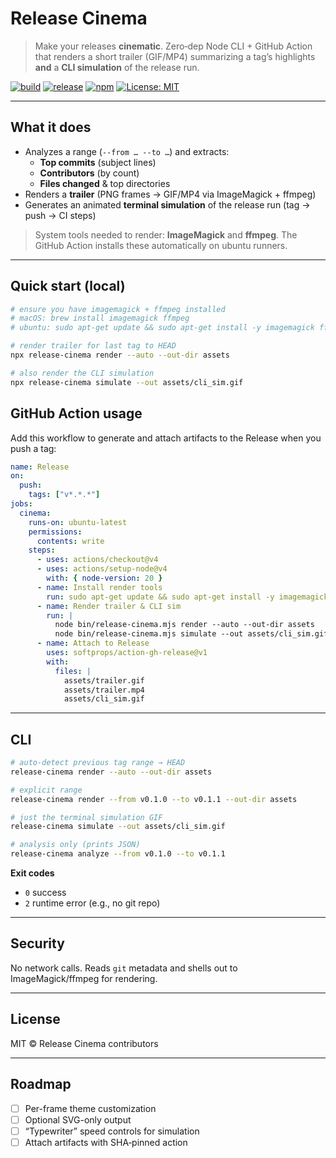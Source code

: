 # Release Cinema

> Make your releases **cinematic**. Zero‑dep Node CLI + GitHub Action that renders a short trailer (GIF/MP4) summarizing a tag’s highlights **and** a **CLI simulation** of the release run.

[![build](https://img.shields.io/github/actions/workflow/status/<your-username>/release-cinema/ci.yml?branch=main&label=build)](https://github.com/<your-username>/release-cinema/actions/workflows/ci.yml)
[![release](https://img.shields.io/github/actions/workflow/status/<your-username>/release-cinema/release.yml?label=release)](https://github.com/<your-username>/release-cinema/actions/workflows/release.yml)
[![npm](https://img.shields.io/npm/v/release-cinema.svg)](https://www.npmjs.com/package/release-cinema)
[![License: MIT](https://img.shields.io/badge/License-MIT-blue.svg)](LICENSE)

---

## What it does
- Analyzes a range (`--from … --to …`) and extracts:
  - **Top commits** (subject lines)
  - **Contributors** (by count)
  - **Files changed** & top directories
- Renders a **trailer** (PNG frames → GIF/MP4 via ImageMagick + ffmpeg)
- Generates an animated **terminal simulation** of the release run (tag → push → CI steps)

> System tools needed to render: **ImageMagick** and **ffmpeg**. The GitHub Action installs these automatically on ubuntu runners.

---

## Quick start (local)

```bash
# ensure you have imagemagick + ffmpeg installed
# macOS: brew install imagemagick ffmpeg
# ubuntu: sudo apt-get update && sudo apt-get install -y imagemagick ffmpeg fonts-dejavu-core

# render trailer for last tag to HEAD
npx release-cinema render --auto --out-dir assets

# also render the CLI simulation
npx release-cinema simulate --out assets/cli_sim.gif
```

## GitHub Action usage
Add this workflow to generate and attach artifacts to the Release when you push a tag:

```yaml
name: Release
on:
  push:
    tags: ["v*.*.*"]
jobs:
  cinema:
    runs-on: ubuntu-latest
    permissions:
      contents: write
    steps:
      - uses: actions/checkout@v4
      - uses: actions/setup-node@v4
        with: { node-version: 20 }
      - name: Install render tools
        run: sudo apt-get update && sudo apt-get install -y imagemagick ffmpeg fonts-dejavu-core
      - name: Render trailer & CLI sim
        run: |
          node bin/release-cinema.mjs render --auto --out-dir assets
          node bin/release-cinema.mjs simulate --out assets/cli_sim.gif
      - name: Attach to Release
        uses: softprops/action-gh-release@v1
        with:
          files: |
            assets/trailer.gif
            assets/trailer.mp4
            assets/cli_sim.gif
```

---

## CLI

```bash
# auto-detect previous tag range → HEAD
release-cinema render --auto --out-dir assets

# explicit range
release-cinema render --from v0.1.0 --to v0.1.1 --out-dir assets

# just the terminal simulation GIF
release-cinema simulate --out assets/cli_sim.gif

# analysis only (prints JSON)
release-cinema analyze --from v0.1.0 --to v0.1.1
```

**Exit codes**
- `0` success
- `2` runtime error (e.g., no git repo)

---

## Security
No network calls. Reads `git` metadata and shells out to ImageMagick/ffmpeg for rendering.

---

## License
MIT © Release Cinema contributors

---

## Roadmap
- [ ] Per-frame theme customization
- [ ] Optional SVG-only output
- [ ] “Typewriter” speed controls for simulation
- [ ] Attach artifacts with SHA‑pinned action
